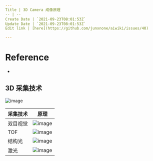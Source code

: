 ```yaml
---
Title | 3D Camera 成像原理
-- | --
Create Date | `2021-09-23T08:01:53Z`
Update Date | `2021-09-23T08:01:53Z`
Edit link | [here](https://github.com/junxnone/aiwiki/issues/40)

---
```

# Reference
- []()


## 3D 采集技术

![image](https://user-images.githubusercontent.com/2216970/126923107-0ac52d58-6405-44b5-8148-d7ebaf923699.png)

采集技术 | 原理 
-- | -- 
双目视觉 | ![image](https://user-images.githubusercontent.com/2216970/126762729-a2e2d481-0e32-4f74-9923-d873c03518ff.png) 
TOF | ![image](https://user-images.githubusercontent.com/2216970/126762752-632f00f3-dae2-4779-a8fe-8c9ffe6dcefb.png) 
结构光 | ![image](https://user-images.githubusercontent.com/2216970/126762766-dd7d82bb-1b4e-4604-9b11-b7414df36de4.png) 
激光 | ![image](https://user-images.githubusercontent.com/2216970/126762825-28bca7cb-40c2-4055-ba75-cd54946f57bd.png)



